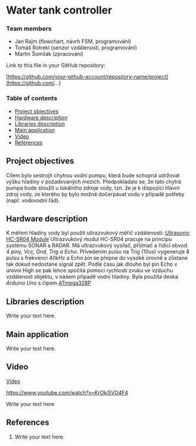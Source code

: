   # Water tank controller

### Team members

* Jan Rajm (flowchart, návrh FSM, programování)
* Tomáš Rotrekl (senzor vzdálenosti, programování)
* Martin Šomšák (zpracování)


Link to this file in your GitHub repository:

[https://github.com/your-github-account/repository-name/project](https://github.com/...)

### Table of contents

* [Project objectives](#objectives)
* [Hardware description](#hardware)
* [Libraries description](#libs)
* [Main application](#main)
* [Video](#video)
* [References](#references)

<a name="objectives"></a>

## Project objectives

Cílem bylo sestrojit chytrou vodní pumpu, která bude schopná udržovat výšku hladiny v požadovaných mezích. Předpokládalo se, že tato chytrá pumpa bude sloužit u lokálního zdroje vody, tzn. že je k dispozici hlavní zdroj vody, ze kterého by bylo možné dočerpávat vodu v případě potřeby (např. vodovodní řád).

<a name="hardware"></a>

## Hardware description

K měření hladiny vody byl použit ultrazvukový měřič vzdálenosti: [Ultrasonic HC-SR04 Module](https://www.electronicwings.com/avr-atmega/ultrasonic-module-hc-sr04-interfacing-with-atmega1632)
Ultrazvukový modul HC-SR04 pracuje na principu systému SONAR a RADAR. Má ultrazvukový vysílač, přijímač a řídicí obvod. 4 piny, *Vcc, Gnd, Trig a Echo*. Přivedením pulsu na Trig (10us) vygeneruje 8 pulsu s frekvencí 40kHz a Echo pin se přepne do vysoké úrovně a zůstane tak dokud nedostane signál zpět. Podle času jak dlouho byl pin Echo v úrovni High se pak lehce spočítá pomocí rychlosti zvuku ve vzduchu vzdálenost objektu, v našem případě vodní hladiny.
Byla použita deska *Arduino Uno* s čipem [ATmega328P](https://www.microchip.com/en-us/product/ATmega328p)


<a name="libs"></a>

## Libraries description

Write your text here.

<a name="main"></a>

## Main application

Write your text here.

<a name="video"></a>

## Video

 [Video](https://www.youtube.com/watch?v=KrOki5VO4F4)
 
 

 https://www.youtube.com/watch?v=KrOki5VO4F4

Write your text here

<a name="references"></a>

## References

1. Write your text here.
   
